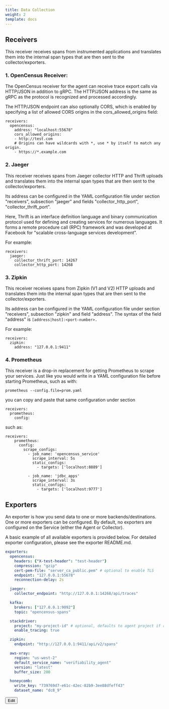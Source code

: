 ```yaml
---
title: Data Collection
weight: 2
template: docs
---
```


## Receivers

This receiver receives spans from instrumented applications and translates them into the internal span types that are then sent to the collector/exporters.

### 1. OpenCensus Receiver:
The OpenCensus receiver for the agent can receive trace export calls via HTTP/JSON in addition to gRPC. The HTTP/JSON address is the same as gRPC as the protocol is recognized and processed accordingly.

The HTTP/JSON endpoint can also optionally CORS, which is enabled by specifying a list of allowed CORS origins in the cors_allowed_origins field:
```
receivers:
  opencensus:
    address: "localhost:55678"
    cors_allowed_origins:
    - http://test.com
    # Origins can have wildcards with *, use * by itself to match any origin.
    - https://*.example.com  
```

### 2. Jaeger
This receiver receives spans from Jaeger collector HTTP and Thrift uploads and translates them into the internal span types that are then sent to the collector/exporters.

Its address can be configured in the YAML configuration file under section "receivers", subsection "jaeger" and fields "collector_http_port", "collector_thrift_port".

Here, Thrift is an interface definition language and binary communication protocol used for defining and creating services for numerous languages. It forms a remote procedure call (RPC) framework and was developed at Facebook for "scalable cross-language services development".

For example:
```
receivers:
  jaeger:
    collector_thrift_port: 14267
    collector_http_port: 14268
```

### 3. Zipkin
This receiver receives spans from Zipkin (V1 and V2) HTTP uploads and translates them into the internal span types that are then sent to the collector/exporters.

Its address can be configured in the YAML configuration file under section "receivers", subsection "zipkin" and field "address". The syntax of the field "address" is `[address|host]:<port-number>.`

For example:
```
receivers:
  zipkin:
    address: "127.0.0.1:9411"
```

### 4. Prometheus
This receiver is a drop-in replacement for getting Prometheus to scrape your services. Just like you would write in a YAML configuration file before starting Prometheus, such as with:
```
prometheus --config.file=prom.yaml
```
you can copy and paste that same configuration under section
```
receivers:
  prometheus:
    config:
```
such as:
```
receivers:
    prometheus:
      config:
        scrape_configs:
          - job_name: 'opencensus_service'
            scrape_interval: 5s
            static_configs:
              - targets: ['localhost:8889']

          - job_name: 'jdbc_apps'
            scrape_interval: 3s
            static_configs:
              - targets: ['localhost:9777']
```

## Exporters
An exporter is how you send data to one or more backends/destinations. One or more exporters can be configured. By default, no exporters are configured on the Service (either the Agent or Collector).

A basic example of all available exporters is provided below. For detailed exporter configuration, please see the exporter README.md.
```yaml
exporters:
  opencensus:
    headers: {"X-test-header": "test-header"}
    compression: "gzip"
    cert-pem-file: "server_ca_public.pem" # optional to enable TLS
    endpoint: "127.0.0.1:55678"
    reconnection-delay: 2s

  jaeger:
    collector_endpoint: "http://127.0.0.1:14268/api/traces"

  kafka:
    brokers: ["127.0.0.1:9092"]
    topic: "opencensus-spans"

  stackdriver:
    project: "my-project-id" # optional, defaults to agent project if run on GCP
    enable_tracing: true

  zipkin:
    endpoint: "http://127.0.0.1:9411/api/v2/spans"

  aws-xray:
    region: "us-west-2"
    default_service_name: "verifiability_agent"
    version: "latest"
    buffer_size: 200

  honeycomb:
    write_key: "739769d7-e61c-42ec-82b9-3ee88dfeff43"
    dataset_name: "dc8_9"
```

<a href="https://github.com/hypertrace/hypertrace-docs-website/tree/master/src/pages/docs/arch/data-collection.md">
<button type="button">Edit</button></a>
